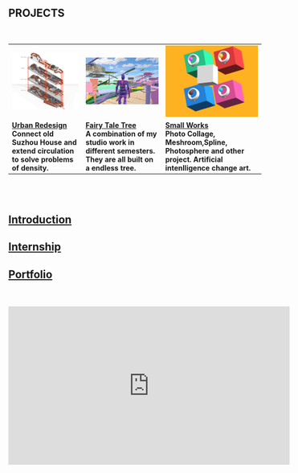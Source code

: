 ## <strong>PROJECTS<strong> <br>
  <br>
<table style="width:100%; border-collapse: collapse; border: none;">
  <tr style="border: none;">
	<td><a href="https://dongzhsarry.github.io/Sarry/suzhou"><img alt="1" src="https://github.com/dongzhSarry/Sarry/blob/gh-pages/files/suzhou.jpg?raw=true" width="620"></a></td>
	<td><a href="https://dongzhsarry.github.io/Sarry/fairytree"><img alt="2" src="https://github.com/dongzhSarry/Sarry/blob/gh-pages/files/fairytree.jpg?raw=true" width="400"></a></td>
	<td><a href="https://dongzhsarry.github.io/Sarry/spline"><img alt="3" src="https://github.com/dongzhSarry/Sarry/blob/gh-pages/files/spline.jpg?raw=true" width="300"></a></td>
 </tr>
<tr style="border: none;">
<td><a href="(https://dongzhsarry.github.io/Sarry/suzhou"><b><strong>Urban Redesign</strong></a><br/>Connect old Suzhou House and extend circulation to solve problems of density.</b></td>
	<td><a href="(https://dongzhsarry.github.io/Sarry/fairytree"><b><strong>Fairy Tale Tree</strong></a> <br/>A combination of my studio work in different semesters. They are all built on a endless tree. </b></td>
	<td><a href="https://dongzhsarry.github.io/Sarry/spline"><b><strong>Small Works</strong></a> <br/>Photo Collage, Meshroom,Spline, Photosphere and other project. Artificial intenlligence  change art.</b></td>
	 </tr>
      </table>
<br>
<br>


## <strong>[Introduction](https://dongzhsarry.github.io/Sarry/me)<strong>

	
## <strong>[Internship](https://dongzhsarry.github.io/Sarry/internship)<strong>
  

## <strong>[Portfolio](https://dongzhsarry.github.io/Sarry/portfolio)<strong>
	
<br>  
<br>
<iframe width="560" height="315" src="https://www.youtube.com/embed/aF9cKedBpz4" title="YouTube video player" frameborder="0" allow="accelerometer; autoplay; clipboard-write; encrypted-media; gyroscope; picture-in-picture" allowfullscreen></iframe>
  

  
